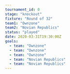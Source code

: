 ```yaml
---
tournament_id: 0
stage: "knockout"
fixture: "Round of 32"
team1: "Ownzone"
team2: "Novian Republics"
status: "played"
date: 2020-03-31T19:30:00Z
goals:
  - team: "Ownzone"
  - team: "Ownzone"
  - team: "Ownzone"
  - team: "Novian Republics"
  - team: "Novian Republics"
---
```

